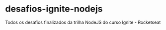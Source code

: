 # desafios-ignite-nodejs
Todos os desafios finalizados da trilha NodeJS do curso Ignite - Rocketseat
